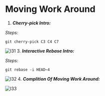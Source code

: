 # Moving Work Around
  1. ***Cherry-pick Intro:***

  *Steps:*
   ```
   git cherry-pick C3 C4 C7
   ```
  ![l31](https://github.com/user-attachments/assets/b181aa76-94ec-4445-bb1f-f577f7cb5469)
  3. ***Interactive Rebase Intro:***
     
 *Steps:*
   ```
   git rebase -i HEAD~4
   ```  
  ![l32](https://github.com/user-attachments/assets/e52c3c5c-c19a-45a4-ab61-c737eacc65f8)
  4. ***Complition Of Moving Work Around:***
  
  ![l33](https://github.com/user-attachments/assets/a99f7f28-c2ba-42ec-9767-006f91c5c4a1)
